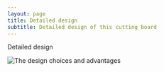```yaml
---
layout: page
title: Detailed design
subtitle: Detailed design of this cutting board
---
```


Detailed design

![The design choices and advantages]({{site.url}}/img/design/illustration/design_principles_RG.jpg)
